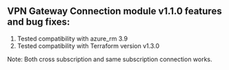 
## VPN Gateway Connection module v1.1.0 features and bug fixes:
1. Tested compatibility with azure_rm 3.9
2. Tested compatibility with Terraform version v1.3.0

Note: Both cross subscription and same subscription connection works.
